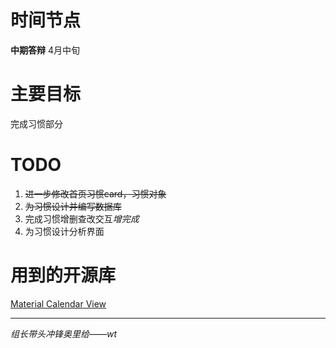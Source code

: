 # 时间节点

**中期答辩** 4月中旬

# 主要目标

完成习惯部分

# TODO

1. ~~进一步修改首页习惯card，习惯对象~~
2. ~~为习惯设计并编写数据库~~
3. 完成习惯增删查改交互*增完成*
4. 为习惯设计分析界面

# 用到的开源库

[Material Calendar View](https://github.com/prolificinteractive/material-calendarview)

---

*组长带头冲锋奥里给——wt*